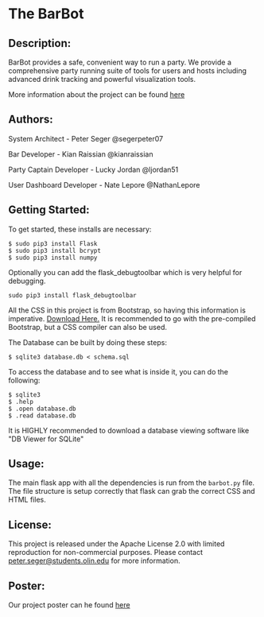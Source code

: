 # The BarBot

## Description:
BarBot provides a safe, convenient way to run a party. We provide a comprehensive party running suite of tools for users and hosts including advanced drink tracking and powerful visualization tools.

More information about the project can be found [here](http://peterhenryseger.com/BarBot/)

## Authors:
System Architect - Peter Seger @segerpeter07

Bar Developer - Kian Raissian @kianraissian

Party Captain Developer - Lucky Jordan @ljordan51

User Dashboard Developer - Nate Lepore @NathanLepore

## Getting Started:
To get started, these installs are necessary:

```
$ sudo pip3 install Flask
$ sudo pip3 install bcrypt
$ sudo pip3 install numpy
```
Optionally you can add the flask_debugtoolbar which is very helpful for debugging.
```
sudo pip3 install flask_debugtoolbar
```
All the CSS in this project is from Bootstrap, so having this information is imperative. [Download Here.](http://getbootstrap.com/getting-started/#download) It is recommended to go with the pre-compiled Bootstrap, but a CSS compiler can also be used.

The Database can be built by doing these steps:
```
$ sqlite3 database.db < schema.sql
```
To access the database and to see what is inside it, you can do the following:
```
$ sqlite3
$ .help
$ .open database.db
$ .read database.db
```
It is HIGHLY recommended to download a database viewing software like "DB Viewer for SQLite"

## Usage:
The main flask app with all the dependencies is run from the `barbot.py` file. The file structure is setup correctly that flask can grab the correct CSS and HTML files.

## License:
This project is released under the Apache License 2.0 with limited reproduction for non-commercial purposes.
Please contact [peter.seger@students.olin.edu](mailto:peter.seger@students.olin.edu) for more information.

## Poster:
Our project poster can he found [here](BarbotPoster.pdf)
